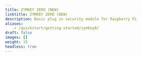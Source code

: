 ```yaml
---
title: ZYMKEY ZERO (NEW)
linktitle: ZYMKEY ZERO (NEW)
description: Basic plug in security module for Raspberry Pi
aliases:
    - /quickstart/getting-started/zymkey0/
draft: false
images: []
weight: 15
headless: true
---
```

